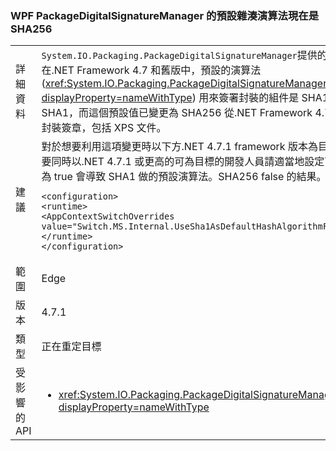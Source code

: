 ### <a name="the-default-hash-algorithm-for-wpf-packagedigitalsignaturemanager-is-now-sha256"></a>WPF PackageDigitalSignatureManager 的預設雜湊演算法現在是 SHA256

|   |   |
|---|---|
|詳細資料|<code>System.IO.Packaging.PackageDigitalSignatureManager</code>提供的功能與 WPF 封裝的數位簽章。  在.NET Framework 4.7 和舊版中，預設的演算法 (<xref:System.IO.Packaging.PackageDigitalSignatureManager.DefaultHashAlgorithm?displayProperty=nameWithType>) 用來簽署封裝的組件是 SHA1。  因為新的安全性考量使用 SHA1，而這個預設值已變更為 SHA256 從.NET Framework 4.7.1 開始。  這項變更會影響所有封裝簽章，包括 XPS 文件。|
|建議|對於想要利用這項變更時以下方.NET 4.7.1 framework 版本為目標的開發人員或先前的功能需要同時以.NET 4.7.1 或更高的可為目標的開發人員請適當地設定下列 AppContext 旗標。  如果為 true 會導致 SHA1 做的預設演算法。SHA256 false 的結果。<pre><code class="language-xml">&lt;configuration&gt;&#13;&#10;&lt;runtime&gt;&#13;&#10;&lt;AppContextSwitchOverrides value=&quot;Switch.MS.Internal.UseSha1AsDefaultHashAlgorithmForDigitalSignatures=true&quot;/&gt;&#13;&#10;&lt;/runtime&gt;&#13;&#10;&lt;/configuration&gt;&#13;&#10;</code></pre>|
|範圍|Edge|
|版本|4.7.1|
|類型|正在重定目標|
|受影響的 API|<ul><li><xref:System.IO.Packaging.PackageDigitalSignatureManager.DefaultHashAlgorithm?displayProperty=nameWithType></li></ul>|

